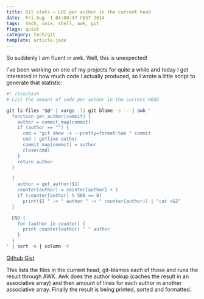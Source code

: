 ```yaml
---
title: Git stats – LOC per author in the current head
date:  Fri Aug  1 04:08:47 CEST 2014
tags:  tech, unix, shell, awk, git
flags: quick
category: tech/git
template: article.jade
---
```


So suddenly I am fluent in awk. Well, this is unexpected!

I've been working on one of my projects for quite a while
and today I got interested in how much code I actually
produced, so I wrote a little script to generate that
statistic:

<gist url=""></gist>
```bash
#! /bin/bash
# List the amount of code per author in the current HEAD

git ls-files "$@" | xargs -l1 git blame -s -- | awk '
  function get_author(commit) {
    author = commit_map[commit]
    if (author == "") {
      cmd = "git show -s --pretty=format:%ae " commit 
      cmd | getline author
      commit_map[commit] = author
      close(cmd)
    }
    return author
  }

  {
    author = get_author($1)
    counter[author] = counter[author] + 1
    if (counter[author] % 500 == 0)
      print($1 " -> " author " -> " counter[author]) | "cat >&2"
  }

  END {
    for (author in counter) {
      print counter[author] " " author
    }
  }
' | sort -n | column -t
```
[Github Gist](https://gist.github.com/koraa/6f66cdc7f99848035892/raw/d337ce21230f9be2ab96209fe2177d32b28a745c/author-stat.sh)

This lists the files in the current head, git-blames each of
those and runs the result through AWK.
Awk does the author lookup (caches the result in an
associative array) and then amount of lines for each author
in another associative array.
Finally the result is being printed, sorted and formatted.
